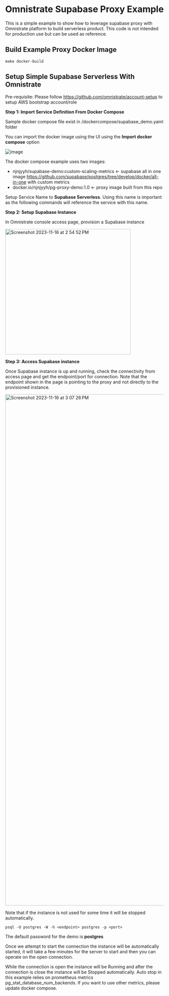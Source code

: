 # Omnistrate Supabase Proxy Example
This is a simple example to show how to leverage supabase proxy with Omnistrate platform to build serverless product.
This code is not intended for production use but can be used as reference.

## Build Example Proxy Docker Image

```
make docker-build
```


## Setup Simple Supabase Serverless With Omnistrate

Pre-requisite:
Please follow https://github.com/omnistrate/account-setup to setup AWS bootstrap account/role

**Step 1: Import Service Definition From Docker Compose**

Sample docker compose file exist in /dockercompose/supabase_demo.yaml folder

You can import the docker image using the UI using the **Import docker compose** option

![image](https://github.com/omnistrate/pg-proxy/assets/1789738/08a6257c-5877-41cb-a827-7ab23dbe537b)


The docker compose example uses two images: 
- njnjyyh/supabase-demo:custom-scaling-metrics <- supabase all in one image https://github.com/supabase/postgres/tree/develop/docker/all-in-one with custom metrics
- docker.io/njnjyyh/pg-proxy-demo:1.0 <- proxy image built from this repo

Setup Service Name to **Supabase Serverless**. Using this name is important as the following commands will reference the service with this name. 

**Step 2: Setup Supabase Instance**

In Omnistrate console access page, provision a Supabase instance 

<img width="399" alt="Screenshot 2023-11-16 at 2 54 52 PM" src="https://github.com/omnistrate/pg-proxy/assets/19898780/4a986be0-6ba9-4091-bbfa-67c159b818e9">

**Step 3: Access Supabase instance**

Once Supabase instance is up and running, check the connectivity from access page and get the endpoint/port for connection. Note that the endpoint shown in the page is pointing to the proxy and not directly to the provisioned instance. 

<img width="1626" alt="Screenshot 2023-11-16 at 3 07 26 PM" src="https://github.com/omnistrate/pg-proxy/assets/19898780/1b51d1d3-44c1-45fe-a1f2-be156fac904c">

Note that if the instance is not used for some time it will be stopped automatically. 

```
psql -U postgres -W -h <endpoint> postgres -p <port>
```

The default password for the demo is **postgres**

Once we attempt to start the connection the instance will be automatically started, it will take a few minutes for the server to start and then you can operate on the open connection.

While the connection is open the instance will be Running and after the connection is close the instance will be Stopped automatically. Auto stop in this example relies on prometheus metrics pg_stat_database_num_backends. If you want to use other metrics, please update docker compose.
